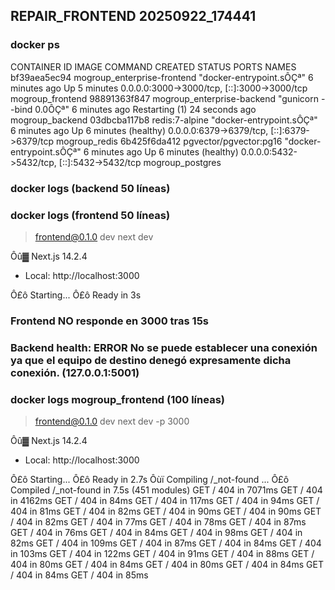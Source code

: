 ## REPAIR_FRONTEND 20250922_174441
### docker ps
CONTAINER ID   IMAGE                         COMMAND                  CREATED         STATUS                          PORTS                                         NAMES
bf39aea5ec94   mogroup_enterprise-frontend   "docker-entrypoint.sÔÇª"   6 minutes ago   Up 5 minutes                    0.0.0.0:3000->3000/tcp, [::]:3000->3000/tcp   mogroup_frontend
98891363f847   mogroup_enterprise-backend    "gunicorn --bind 0.0ÔÇª"   6 minutes ago   Restarting (1) 24 seconds ago                                                 mogroup_backend
03dbcba117b8   redis:7-alpine                "docker-entrypoint.sÔÇª"   6 minutes ago   Up 6 minutes (healthy)          0.0.0.0:6379->6379/tcp, [::]:6379->6379/tcp   mogroup_redis
6b425f6da412   pgvector/pgvector:pg16        "docker-entrypoint.sÔÇª"   6 minutes ago   Up 6 minutes (healthy)          0.0.0.0:5432->5432/tcp, [::]:5432->5432/tcp   mogroup_postgres

### docker logs (backend 50 líneas)

### docker logs (frontend 50 líneas)

> frontend@0.1.0 dev
> next dev

  Ôû▓ Next.js 14.2.4
  - Local:        http://localhost:3000

 Ô£ô Starting...
 Ô£ô Ready in 3s

### Frontend NO responde en 3000 tras 15s
### Backend health: ERROR No se puede establecer una conexión ya que el equipo de destino denegó expresamente dicha conexión. (127.0.0.1:5001)
### docker logs mogroup_frontend (100 líneas)

> frontend@0.1.0 dev
> next dev -p 3000

  Ôû▓ Next.js 14.2.4
  - Local:        http://localhost:3000

 Ô£ô Starting...
 Ô£ô Ready in 2.7s
 Ôùï Compiling /_not-found ...
 Ô£ô Compiled /_not-found in 7.5s (451 modules)
 GET / 404 in 7071ms
 GET / 404 in 4162ms
 GET / 404 in 84ms
 GET / 404 in 117ms
 GET / 404 in 94ms
 GET / 404 in 81ms
 GET / 404 in 82ms
 GET / 404 in 90ms
 GET / 404 in 90ms
 GET / 404 in 82ms
 GET / 404 in 77ms
 GET / 404 in 78ms
 GET / 404 in 87ms
 GET / 404 in 76ms
 GET / 404 in 84ms
 GET / 404 in 98ms
 GET / 404 in 82ms
 GET / 404 in 109ms
 GET / 404 in 87ms
 GET / 404 in 84ms
 GET / 404 in 103ms
 GET / 404 in 122ms
 GET / 404 in 91ms
 GET / 404 in 88ms
 GET / 404 in 80ms
 GET / 404 in 84ms
 GET / 404 in 80ms
 GET / 404 in 84ms
 GET / 404 in 84ms
 GET / 404 in 85ms

